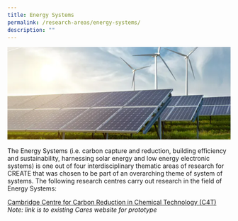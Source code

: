 ```yaml
---
title: Energy Systems
permalink: /research-areas/energy-systems/
description: ""
---
```





![](/images/Research%20Areas/EnergySystems.png)

The Energy Systems (i.e. carbon capture and reduction, building efficiency and sustainability, harnessing solar energy and low energy electronic systems) is one out of four interdisciplinary thematic areas of research for CREATE that was chosen to be part of an overarching theme of system of systems. The following research centres carry out research in the field of Energy Systems:


[Cambridge Centre for Carbon Reduction in Chemical Technology (C4T)](https://safe.menlosecurity.com/https://www.create.edu.sg/about-create/research-centres/cares)   
*Note: link is to existing Cares website for prototype*